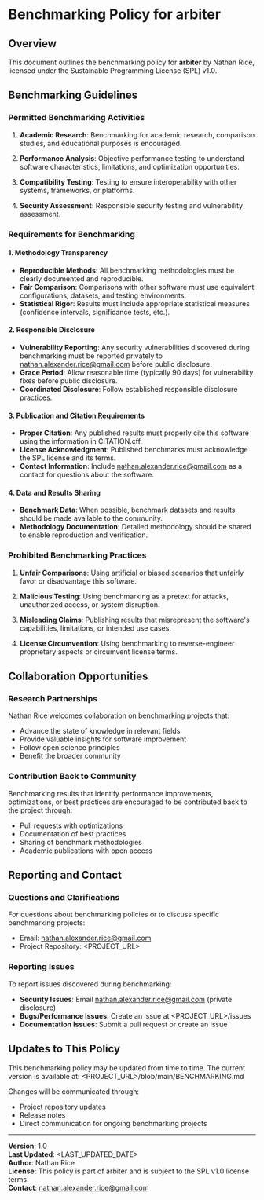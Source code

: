# Benchmarking Policy for arbiter

## Overview

This document outlines the benchmarking policy for **arbiter** by Nathan Rice, licensed under the Sustainable Programming License (SPL) v1.0.

## Benchmarking Guidelines

### Permitted Benchmarking Activities

1. **Academic Research**: Benchmarking for academic research, comparison studies, and educational purposes is encouraged.

2. **Performance Analysis**: Objective performance testing to understand software characteristics, limitations, and optimization opportunities.

3. **Compatibility Testing**: Testing to ensure interoperability with other systems, frameworks, or platforms.

4. **Security Assessment**: Responsible security testing and vulnerability assessment.

### Requirements for Benchmarking

#### 1. Methodology Transparency
- **Reproducible Methods**: All benchmarking methodologies must be clearly documented and reproducible.
- **Fair Comparison**: Comparisons with other software must use equivalent configurations, datasets, and testing environments.
- **Statistical Rigor**: Results must include appropriate statistical measures (confidence intervals, significance tests, etc.).

#### 2. Responsible Disclosure
- **Vulnerability Reporting**: Any security vulnerabilities discovered during benchmarking must be reported privately to nathan.alexander.rice@gmail.com before public disclosure.
- **Grace Period**: Allow reasonable time (typically 90 days) for vulnerability fixes before public disclosure.
- **Coordinated Disclosure**: Follow established responsible disclosure practices.

#### 3. Publication and Citation Requirements
- **Proper Citation**: Any published results must properly cite this software using the information in CITATION.cff.
- **License Acknowledgment**: Published benchmarks must acknowledge the SPL license and its terms.
- **Contact Information**: Include nathan.alexander.rice@gmail.com as a contact for questions about the software.

#### 4. Data and Results Sharing
- **Benchmark Data**: When possible, benchmark datasets and results should be made available to the community.
- **Methodology Documentation**: Detailed methodology should be shared to enable reproduction and verification.

### Prohibited Benchmarking Practices

1. **Unfair Comparisons**: Using artificial or biased scenarios that unfairly favor or disadvantage this software.

2. **Malicious Testing**: Using benchmarking as a pretext for attacks, unauthorized access, or system disruption.

3. **Misleading Claims**: Publishing results that misrepresent the software's capabilities, limitations, or intended use cases.

4. **License Circumvention**: Using benchmarking to reverse-engineer proprietary aspects or circumvent license terms.

## Collaboration Opportunities

### Research Partnerships
Nathan Rice welcomes collaboration on benchmarking projects that:
- Advance the state of knowledge in relevant fields
- Provide valuable insights for software improvement
- Follow open science principles
- Benefit the broader community

### Contribution Back to Community
Benchmarking results that identify performance improvements, optimizations, or best practices are encouraged to be contributed back to the project through:
- Pull requests with optimizations
- Documentation of best practices
- Sharing of benchmark methodologies
- Academic publications with open access

## Reporting and Contact

### Questions and Clarifications
For questions about benchmarking policies or to discuss specific benchmarking projects:
- Email: nathan.alexander.rice@gmail.com
- Project Repository: <PROJECT_URL>

### Reporting Issues
To report issues discovered during benchmarking:
- **Security Issues**: Email nathan.alexander.rice@gmail.com (private disclosure)
- **Bugs/Performance Issues**: Create an issue at <PROJECT_URL>/issues
- **Documentation Issues**: Submit a pull request or create an issue

## Updates to This Policy

This benchmarking policy may be updated from time to time. The current version is available at:
<PROJECT_URL>/blob/main/BENCHMARKING.md

Changes will be communicated through:
- Project repository updates
- Release notes
- Direct communication for ongoing benchmarking projects

---

**Version**: 1.0  
**Last Updated**: <LAST_UPDATED_DATE>  
**Author**: Nathan Rice  
**License**: This policy is part of arbiter and is subject to the SPL v1.0 license terms.  
**Contact**: nathan.alexander.rice@gmail.com